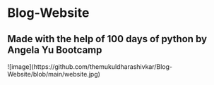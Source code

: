 ﻿# Blog-Website
 <h2>Made with the help of 100 days of python by Angela Yu Bootcamp</h2>
 ![image](https://github.com/themukuldharashivkar/Blog-Website/blob/main/website.jpg)

